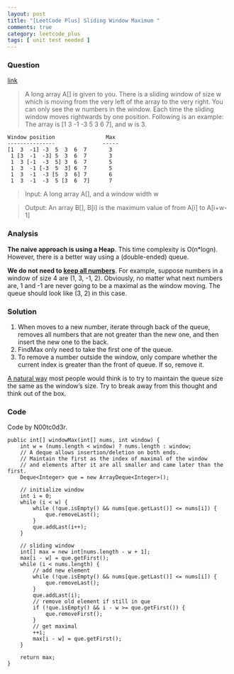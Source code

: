 ```yaml
---
layout: post
title: "[LeetCode Plus] Sliding Window Maximum "
comments: true
category: leetcode_plus
tags: [ unit test needed ]
---
```


### Question 

[link](http://leetcode.com/2011/01/sliding-window-maximum.html)

> A long array A[] is given to you. There is a sliding window of size w which is moving from the very left of the array to the very right. You can only see the w numbers in the window. Each time the sliding window moves rightwards by one position. Following is an example:
The array is [1 3 -1 -3 5 3 6 7], and w is 3.

    Window position                Max
    ---------------               -----
    [1  3  -1] -3  5  3  6  7       3
     1 [3  -1  -3] 5  3  6  7       3
     1  3 [-1  -3  5] 3  6  7       5
     1  3  -1 [-3  5  3] 6  7       5
     1  3  -1  -3 [5  3  6] 7       6
     1  3  -1  -3  5 [3  6  7]      7

> Input: A long array A[], and a window width w

> Output: An array B[], B[i] is the maximum value of from A[i] to A[i+w-1]

### Analysis

__The  naive approach is using a Heap__. This time complexity is O(n*logn). However, there is a better way using a (double-ended) queue. 

__We do not need to [keep all numbers](http://n00tc0d3r.blogspot.sg/2013/04/sliding-window-maximum.html)__. For example, suppose numbers in a window of size 4 are (1, 3, -1, 2). Obviously, no matter what next numbers are, 1 and -1 are never going to be a maximal as the window moving. The queue should look like (3, 2) in this case.

### Solution

1. When moves to a new number, iterate through back of the queue, removes all numbers that are not greater than the new one, and then insert the new one to the back.
1. FindMax only need to take the first one of the queue.
1. To remove a number outside the window, only compare whether the current index is greater than the front of queue. If so, remove it.

[A natural way](http://leetcode.com/2011/01/sliding-window-maximum.html) most people would think is to try to maintain the queue size the same as the window’s size. Try to break away from this thought and think out of the box. 

### Code

Code by N00tc0d3r. 

	public int[] windowMax(int[] nums, int window) {
		int w = (nums.length < window) ? nums.length : window;
		// A deque allows insertion/deletion on both ends.
		// Maintain the first as the index of maximal of the window
		// and elements after it are all smaller and came later than the first.
		Deque<Integer> que = new ArrayDeque<Integer>();

		// initialize window
		int i = 0;
		while (i < w) {
			while (!que.isEmpty() && nums[que.getLast()] <= nums[i]) {
				que.removeLast();
			}
			que.addLast(i++);
		}

		// sliding window
		int[] max = new int[nums.length - w + 1];
		max[i - w] = que.getFirst();
		while (i < nums.length) {
			// add new element
			while (!que.isEmpty() && nums[que.getLast()] <= nums[i]) {
				que.removeLast();
			}
			que.addLast(i);
			// remove old element if still in que
			if (!que.isEmpty() && i - w >= que.getFirst()) {
				que.removeFirst();
			}
			// get maximal
			++i;
			max[i - w] = que.getFirst();
		}

		return max;
	}
